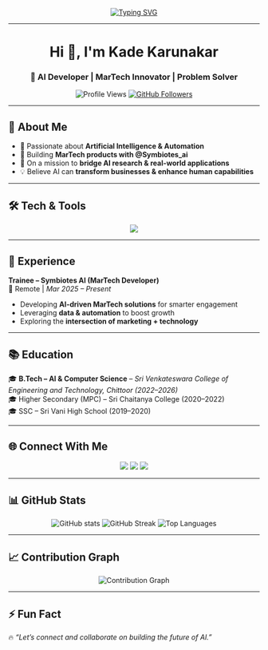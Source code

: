 <!-- Typing Animation -->
<p align="center">
  <a href="https://github.com/kadekarunakar">
    <img src="https://readme-typing-svg.demolab.com?font=Fira+Code&weight=600&size=24&pause=1000&color=8A2BE2&center=true&vCenter=true&width=600&lines=Developer+%7C+Problem+Solver" alt="Typing SVG" />
  </a>
</p>

---

<h1 align="center">Hi 👋, I'm Kade Karunakar</h1>
<h3 align="center">🚀 AI Developer | MarTech Innovator | Problem Solver</h3>

<p align="center">
  <img src="https://komarev.com/ghpvc/?username=kadekarunakar&label=Profile%20Views&color=blueviolet&style=flat" alt="Profile Views" />
  <a href="https://github.com/kadekarunakar?tab=followers">
    <img src="https://img.shields.io/github/followers/kadekarunakar?label=Followers&style=social" alt="GitHub Followers" />
  </a>
</p>

---

## 💫 About Me
- 🤖 Passionate about **Artificial Intelligence & Automation**  
- 🚀 Building **MarTech products with @Symbiotes_ai**  
- 🌱 On a mission to **bridge AI research & real-world applications**  
- 💡 Believe AI can **transform businesses & enhance human capabilities**  

---

## 🛠️ Tech & Tools
<p align="center">
  <img src="https://skillicons.dev/icons?i=python,tensorflow,pytorch,js,html,css,react,nodejs,git,github,vscode" />
</p>

---

## 💼 Experience
**Trainee – Symbiotes AI (MarTech Developer)**  
📍 Remote | *Mar 2025 – Present*  

- Developing **AI-driven MarTech solutions** for smarter engagement  
- Leveraging **data & automation** to boost growth  
- Exploring the **intersection of marketing + technology**  

---

## 📚 Education
🎓 **B.Tech – AI & Computer Science** – *Sri Venkateswara College of Engineering and Technology, Chittoor (2022–2026)*  
🎓 Higher Secondary (MPC) – Sri Chaitanya College (2020–2022)  
🎓 SSC – Sri Vani High School (2019–2020)  

---

## 🌐 Connect With Me
<p align="center">
  <a href="mailto:Kadekarunakar0716@gmail.com"><img src="https://img.shields.io/badge/Email-D14836?style=for-the-badge&logo=gmail&logoColor=white"/></a>
  <a href="https://www.linkedin.com/in/kade-karunakar-b67454355"><img src="https://img.shields.io/badge/LinkedIn-0077B5?style=for-the-badge&logo=linkedin&logoColor=white"/></a>
  <a href="https://kadekarunakar.github.io/kade-karunakar_Portfolio/"><img src="https://img.shields.io/badge/Portfolio-12100E?style=for-the-badge&logo=vercel&logoColor=white"/></a>
</p>

---

## 📊 GitHub Stats
<p align="center">
  <img src="https://github-readme-stats.vercel.app/api?username=kadekarunakar&show_icons=true&theme=tokyonight" alt="GitHub stats"/>
  <img src="https://github-readme-streak-stats.herokuapp.com/?user=kadekarunakar&theme=tokyonight" alt="GitHub Streak"/>
  <img src="https://github-readme-stats.vercel.app/api/top-langs/?username=kadekarunakar&layout=compact&theme=tokyonight" alt="Top Languages"/>
</p>

---

## 📈 Contribution Graph
<p align="center">
  <img src="https://github-readme-activity-graph.vercel.app/graph?username=kadekarunakar&theme=tokyo-night&hide_border=true" alt="Contribution Graph"/>
</p>

---

## ⚡ Fun Fact
🔥 *“Let’s connect and collaborate on building the future of AI.”*  
